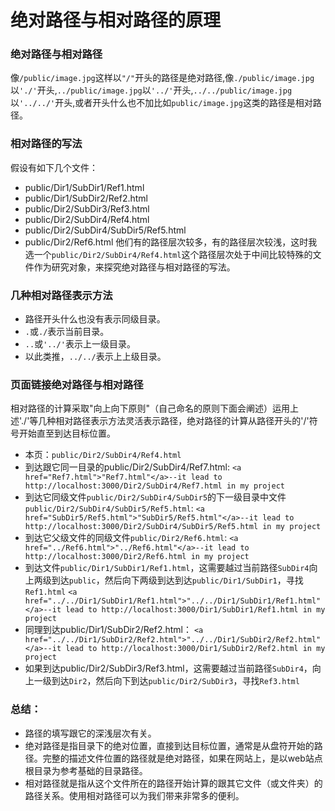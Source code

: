 # 绝对路径与相对路径的原理
### 绝对路径与相对路径
像`/public/image.jpg`这样以``"/"``开头的路径是绝对路径,像`./public/image.jpg`以``'./'``开头,`../public/image.jpg`以``'../'``开头,`../../public/image.jpg`以``'../../'``开头,或者开头什么也不加比如`public/image.jpg`这类的路径是相对路径。
### 相对路径的写法
假设有如下几个文件：
- public/Dir1/SubDir1/Ref1.html
- public/Dir1/SubDir2/Ref2.html
- public/Dir2/SubDir3/Ref3.html
- public/Dir2/SubDir4/Ref4.html
- public/Dir2/SubDir4/SubDir5/Ref5.html
- public/Dir2/Ref6.html
他们有的路径层次较多，有的路径层次较浅，这时我选一个`public/Dir2/SubDir4/Ref4.html`这个路径层次处于中间比较特殊的文件作为研究对象，来探究绝对路径与相对路径的写法。
### 几种相对路径表示方法
- 路径开头什么也没有表示同级目录。
- `.`或`./`表示当前目录。
- `..`或``'../'``表示上一级目录。
- 以此类推，`../../`表示上上级目录。
### 页面链接绝对路径与相对路径
相对路径的计算采取"向上向下原则"（自己命名的原则下面会阐述）运用上述'./'等几种相对路径表示方法灵活表示路径，绝对路径的计算从路径开头的'/'符号开始直至到达目标位置。
- 本页：``public/Dir2/SubDir4/Ref4.html``
- 到达跟它同一目录的public/Dir2/SubDir4/Ref7.html:
`<a href="Ref7.html">"Ref7.html"</a>--it lead to http://localhost:3000/Dir2/SubDir4/Ref7.html in my project
`
- 到达它同级文件`public/Dir2/SubDir4/SubDir5`的下一级目录中文件`public/Dir2/SubDir4/SubDir5/Ref5.html`:
`<a href="SubDir5/Ref5.html">"SubDir5/Ref5.html"</a>--it lead to http://localhost:3000/Dir2/SubDir4/SubDir5/Ref5.html in my project`
- 到达它父级文件的同级文件`public/Dir2/Ref6.html`:
`<a href="../Ref6.html">"../Ref6.html"</a>--it lead to http://localhost:3000/Dir2/Ref6.html in my project`
- 到达文件`public/Dir1/SubDir1/Ref1.html`，这需要越过当前路径`SubDir4`向上两级到达`public`，然后向下两级到达到达`public/Dir1/SubDir1`，寻找`Ref1.html`
`<a href="../../Dir1/SubDir1/Ref1.html">"../../Dir1/SubDir1/Ref1.html"</a>--it lead to http://localhost:3000/Dir1/SubDir1/Ref1.html in my project`
- 同理到达public/Dir1/SubDir2/Ref2.html：
`<a href="../../Dir1/SubDir2/Ref2.html">"../../Dir1/SubDir2/Ref2.html"</a>--it lead to http://localhost:3000/Dir1/SubDir2/Ref2.html in my project`
- 如果到达public/Dir2/SubDir3/Ref3.html，这需要越过当前路径`SubDir4`，向上一级到达`Dir2`，然后向下到达`public/Dir2/SubDir3`，寻找`Ref3.html`
### 总结：
- 路径的填写跟它的深浅层次有关。
- 绝对路径是指目录下的绝对位置，直接到达目标位置，通常是从盘符开始的路径。完整的描述文件位置的路径就是绝对路径，如果在网站上，是以web站点根目录为参考基础的目录路径。
- 相对路径就是指从这个文件所在的路径开始计算的跟其它文件（或文件夹）的路径关系。使用相对路径可以为我们带来非常多的便利。
